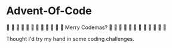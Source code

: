 # Advent-Of-Code

🎄 🎄 🎄 🎄 🎄 🎄 🎄 🎄 🎄 🎄 🎄
🎄   Merry Codemas?  🎄
🎄 🎄 🎄 🎄 🎄 🎄 🎄 🎄 🎄 🎄 🎄



Thought I'd try my hand in some coding challenges.
